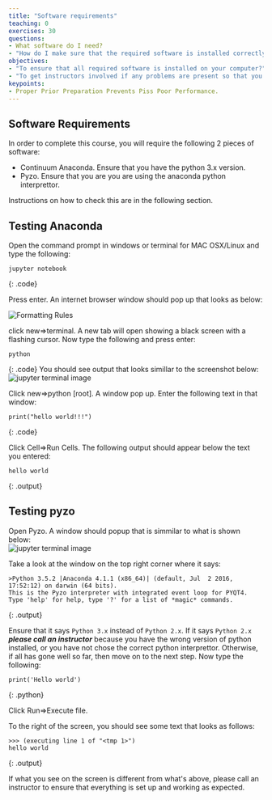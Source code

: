 ```yaml
---
title: "Software requirements"
teaching: 0
exercises: 30
questions:
- What software do I need? 
- "How do I make sure that the required software is installed correctly on my computer."
objectives:
- "To ensure that all required software is installed on your computer?"
- "To get instructors involved if any problems are present so that you can keep up with the lesson without any technical issues."
keypoints:
- Proper Prior Preparation Prevents Piss Poor Performance. 
---
```

## Software Requirements
In order to complete this course, you will require the following 2 pieces of software: 

*   Continuum Anaconda. Ensure that you have the python 3.x version.
*   Pyzo. Ensure that you are you are using the anaconda python interprettor.

Instructions on how to check this are in the following section. 

## Testing Anaconda
Open the command prompt in windows or terminal for MAC OSX/Linux and type the following:

~~~
jupyter notebook
~~~
{: .code}

Press enter. An internet browser window should pop up that looks as below:

<p><img src="{{ page.root }}/fig/episode-format-small.png" alt="Formatting Rules" /></p>



click new=>terminal. A new tab will open showing a black screen with a flashing cursor. Now type the following and press enter: 

~~~
python 
~~~
{: .code}
You should see output that looks simillar to the screenshot below: 
![jupyter terminal image](http://https://uoa-eresearch.github.io/python_intro_tutorial/lesson-assets/check_python_version.png)

Click new=>python [root]. A window pop up. Enter the following text in that window:

~~~
print("hello world!!!")
~~~
{: .code}

Click Cell=>Run Cells. The following output should appear below the text you entered: 

~~~
hello world
~~~
{: .output}


## Testing pyzo
Open Pyzo. A window should popup that is simmilar to what is shown below:  
![jupyter terminal image](http://https://uoa-eresearch.github.io/python_intro_tutorial/lesson-assets/pyzo_check_python_version.png)

Take a look at the window on the top right corner where it says:

~~~
>Python 3.5.2 |Anaconda 4.1.1 (x86_64)| (default, Jul  2 2016, 17:52:12) on darwin (64 bits).
This is the Pyzo interpreter with integrated event loop for PYQT4.
Type 'help' for help, type '?' for a list of *magic* commands.
~~~
{: .output}

Ensure that it says `Python 3.x` instead of `Python 2.x`. If it says `Python 2.x` ***please call an instructor*** because you have the wrong version of python installed, or you have not chose the correct python interprettor. Otherwise, if all has gone well so far, then move on to the next step. 
Now type the following: 

~~~
print('Hello world')
~~~
{: .python}

Click Run=>Execute file.

To the right of the screen, you should see some text that looks as follows:

~~~
>>> (executing line 1 of "<tmp 1>")
hello world
~~~
{: .output}

If what you see on the screen is different from what's above, please call an instructor to ensure that everything is set up and working as expected.
